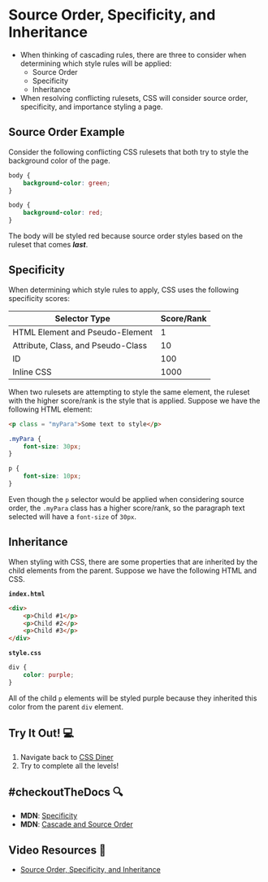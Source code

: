 # Source Order, Specificity, and Inheritance
- When thinking of cascading rules, there are three to consider when determining which style rules will be applied:
    - Source Order
    - Specificity
    - Inheritance
- When resolving conflicting rulesets, CSS will consider source order, specificity, and importance styling a page.

## Source Order Example

Consider the following conflicting CSS rulesets that both try to style the background color of the page.
```css
body {
    background-color: green;
}

body {
    background-color: red;
}
```

The body will be styled red because source order styles based on the ruleset that comes ***last***.

## Specificity

When determining which style rules to apply, CSS uses the following specificity scores:

| Selector Type | Score/Rank |
| ------------- | ---------- |
| HTML Element and Pseudo-Element | 1 |
| Attribute, Class, and Pseudo-Class | 10 |
| ID | 100 |
| Inline CSS | 1000 |

When two rulesets are attempting to style the same element, the ruleset with the higher score/rank is the style that is applied. Suppose we have the following HTML element:

```html
<p class = "myPara">Some text to style</p>
```

```css
.myPara {
    font-size: 30px;
}

p {
    font-size: 10px;
}
```

Even though the `p` selector would be applied when considering source order, the `.myPara` class has a higher score/rank, so the paragraph text selected will have a `font-size` of `30px`.

## Inheritance

When styling with CSS, there are some properties that are inherited by the child elements from the parent. Suppose we have the following HTML and CSS.

**`index.html`**
```html 
<div>
    <p>Child #1</p>
    <p>Child #2</p>
    <p>Child #3</p>
</div>
```

**`style.css`**
```css
div {
    color: purple;
}
```

All of the child `p` elements will be styled purple because they inherited this color from the parent `div` element.

## Try It Out! 💻
1. Navigate back to [CSS Diner](https://flukeout.github.io/)
2. Try to complete all the levels!

## #checkoutTheDocs 🔍
- **MDN**: [Specificity](https://developer.mozilla.org/en-US/docs/Web/CSS/Specificity)
- **MDN**: [Cascade and Source Order](https://developer.mozilla.org/en-US/docs/Learn/CSS/Building_blocks/Cascade_and_inheritance)

## Video Resources 🎥
- [Source Order, Specificity, and Inheritance](https://www.youtube.com/watch?v=CHyPGSpIhSs)